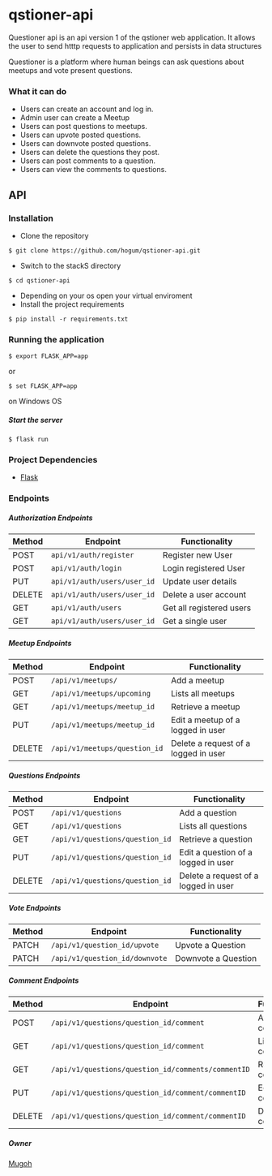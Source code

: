 # qstioner-api
Questioner api is an api version 1 of the qstioner web application. It allows the user to send htttp requests to application and persists in data structures

Questioner is a platform where human beings can ask questions about meetups and vote present questions.

### What it can do
- Users can create an account and log in.
- Admin user can create a Meetup
- Users can post questions to meetups.
- Users can upvote posted questions.
- Users can downvote posted questions.
- Users can delete the questions they post.
- Users can post comments to a question.
- Users can view the comments to questions.


## API
### Installation
- Clone the repository
```shell
$ git clone https://github.com/hogum/qstioner-api.git
```
- Switch to the stackS directory
```shell
$ cd qstioner-api
```
- Depending on your os open your virtual enviroment
- Install the project requirements
```shell
$ pip install -r requirements.txt
```

### Running the application
```shell 
$ export FLASK_APP=app
```
or
```shell
$ set FLASK_APP=app
```
on Windows OS
##### Start the server
``` shell
$ flask run
```

### Project Dependencies
- [Flask](http://flask.pocoo.org/)

### Endpoints

##### Authorization Endpoints

Method | Endpoint | Functionality
--- | --- |---
POST | `api/v1/auth/register` | Register new User
POST | `api/v1/auth/login` | Login registered User
PUT | `api/v1/auth/users/user_id` | Update user details
DELETE | `api/v1/auth/users/user_id` | Delete a user account
GET | `api/v1/auth/users` | Get all registered users
GET | `api/v1/auth/users/user_id` | Get a single user


##### Meetup Endpoints

Method | Endpoint | Functionality
--- | --- | ---
POST | `/api/v1/meetups/` | Add a meetup
GET | `/api/v1/meetups/upcoming` | Lists all meetups 
GET | `/api/v1/meetups/meetup_id` | Retrieve a meetup 
PUT | `/api/v1/meetups/meetup_id` | Edit a meetup of a logged in user
DELETE | `/api/v1/meetups/question_id` | Delete a request of a logged in user

##### Questions Endpoints

Method | Endpoint | Functionality
--- | --- | ---
POST | `/api/v1/questions` | Add a question
GET | `/api/v1/questions` | Lists all questions 
GET | `/api/v1/questions/question_id` | Retrieve a question 
PUT | `/api/v1/questions/question_id` | Edit a question of a logged in user
DELETE | `/api/v1/questions/question_id` | Delete a request of a logged in user


##### Vote Endpoints

Method | Endpoint | Functionality
--- | --- | ---
PATCH | `/api/v1/question_id/upvote` | Upvote a Question
PATCH | `/api/v1/question_id/downvote` | Downvote a Question


##### Comment Endpoints


Method | Endpoint | Functionality
--- | --- | ---
POST | `/api/v1/questions/question_id/comment` | Add an comment
GET | `/api/v1/questions/question_id/comment` | Lists all comments 
GET | `/api/v1/questions/question_id/comments/commentID` | Retrieve an comment 
PUT | `/api/v1/questions/question_id/comment/commentID` | Edit an comment 
DELETE | `/api/v1/questions/question_id/comment/commentID` | Delete an comment


##### Owner

[Mugoh](https://github.com/hogum)
